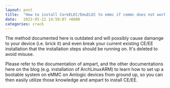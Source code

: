 ```yaml
---
layout: post
title:  "How to install CoreELEC/EmuELEC to emmc if cemmc does not work [deleted]"
date:   2022-05-22 14:50:07 +0800
categories: crack
---
```


The method documented here is outdated and will possibly cause damange to your device (i.e. brick it) and even break your current existing CE/EE installation that the installation steps should be running on. It's deleted to avoid misuse.

Please refer to the documentation of ampart, and the other documentations here on the blog (e.g. installation of ArchLinuxARM) to learn how to set up a bootable system on eMMC on Amlogic devices from ground up, so you can then easily utilize those knowledge and ampart to install CE/EE.